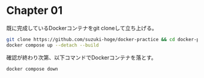 # Chapter 01

既に完成しているDockerコンテナをgit cloneして立ち上げる。

``` bash
git clone https://github.com/suzuki-hoge/docker-practice && cd docker-practice/demo
docker compose up --detach --build
```

確認が終わり次第、以下コマンドでDockerコンテナを落とす。
``` bash
docker compose down
```

